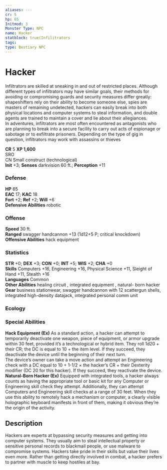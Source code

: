 ```yaml
---
aliases: ---
cr: 5
hp: 65
Initmod: 3
Monster Type: NPC
name: Hacker
statblock: true(Infilitrators
tags: 
type: Bestiary NPC
---
```


# Hacker

Infiltrators are skilled at sneaking in and out of restricted places. Although different types of infiltrators may have similar goals, their methods for avoiding or compromising guards and security measures differ greatly: shapeshifters rely on their ability to become someone else, spies are masters of remaining undetected, hackers can easily break into both physical locations and computer systems to steal information, and double agents are trained to maintain a cover and lie about their allegiances.  
In adventures, infiltrators are most often encountered as antagonists who are planning to break into a secure facility to carry out acts of espionage or sabotage or to exfiltrate prisoners. Depending on the type of gig in question, infiltrators may work with assassins or thieves

**CR** 5
**XP 1,600**  
SRO  
CN Small construct (technological)  
**Init** +3; **Senses** darkvision 60 ft.; **Perception** +11  

### Defense

**HP** 65  
**EAC** 17; **KAC** 18  
**Fort** +2; **Ref** +2; **Will** +6  
**Defensive Abilities** robotic  

### Offense

**Speed** 30 ft.  
**Ranged** swagger handcannon +13 (1d12+5 P; critical knockdown)  
**Offensive Abilities** hack equipment

### Statistics

**STR** +0; **DEX** +3; **CON** +0; **INT** +5; **WIS** +2; **CHA** +0  
**Skills** Computers +16, Engineering +16, Physical Science +11, Sleight of Hand +11, Stealth +16  
**Languages** Common  
**Other Abilities** healing circuit , integrated equipment , natural- born hacker  
**Gear** business stationwear, swagger handcannon with 12 scattergun shells, integrated high-density datajack, integrated personal comm unit

### Ecology

### Special Abilities

**Hack Equipment (Ex)** As a standard action, a hacker can attempt to temporarily deactivate one weapon, piece of equipment, or armor upgrade within 30 feet, provided it’s a technological or hybrid item. They roll 1d20 + their CR; the DC is equal to 10 + the item level. If they succeed, they deactivate the device until the beginning of their next turn.  
The device’s owner can take a move action and attempt an Engineering check with a DC equal to 10 + 1-1/2 × the hacker’s CR + their Dexterity modifier (DC 20 for this hacker). If they succeed, they reactivate the device.  
**Natural-Born Hacker (Ex)** Equipped with integrated tools, a hacker always counts as having the appropriate tool or basic kit for any Computer or Engineering skill check they attempt. Additionally, they can attempt Computers and Engineering skill checks at a range of 30 feet. When they use this ability to remotely hack a mechanism or computer, a clearly visible holographic keyboard manifests in front of them, making it obvious they’re the origin of the activity.

## Description

Hackers are experts at bypassing security measures and getting into computer systems. They usually aim to steal intellectual property or sensitive personal records to blackmail people, or use malware to compromise systems. Hackers take pride in their skills but value their lives even more. Rather than getting directly involved in combat, a hacker prefers to partner with muscle to keep hostiles at bay.